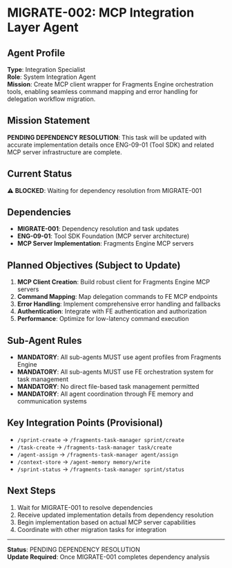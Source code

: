 # MIGRATE-002: MCP Integration Layer Agent

## Agent Profile
**Type**: Integration Specialist  
**Role**: System Integration Agent  
**Mission**: Create MCP client wrapper for Fragments Engine orchestration tools, enabling seamless command mapping and error handling for delegation workflow migration.

## Mission Statement
**PENDING DEPENDENCY RESOLUTION**: This task will be updated with accurate implementation details once ENG-09-01 (Tool SDK) and related MCP server infrastructure are complete.

## Current Status
⚠️ **BLOCKED**: Waiting for dependency resolution from MIGRATE-001

## Dependencies
- **MIGRATE-001**: Dependency resolution and task updates
- **ENG-09-01**: Tool SDK Foundation (MCP server architecture)
- **MCP Server Implementation**: Fragments Engine MCP servers

## Planned Objectives (Subject to Update)
1. **MCP Client Creation**: Build robust client for Fragments Engine MCP servers
2. **Command Mapping**: Map delegation commands to FE MCP endpoints
3. **Error Handling**: Implement comprehensive error handling and fallbacks
4. **Authentication**: Integrate with FE authentication and authorization
5. **Performance**: Optimize for low-latency command execution

## Sub-Agent Rules
- **MANDATORY**: All sub-agents MUST use agent profiles from Fragments Engine
- **MANDATORY**: All sub-agents MUST use FE orchestration system for task management
- **MANDATORY**: No direct file-based task management permitted
- **MANDATORY**: All agent coordination through FE memory and communication systems

## Key Integration Points (Provisional)
- `/sprint-create` → `/fragments-task-manager sprint/create`
- `/task-create` → `/fragments-task-manager task/create`  
- `/agent-assign` → `/fragments-task-manager agent/assign`
- `/context-store` → `/agent-memory memory/write`
- `/sprint-status` → `/fragments-task-manager sprint/status`

## Next Steps
1. Wait for MIGRATE-001 to resolve dependencies
2. Receive updated implementation details from dependency resolution
3. Begin implementation based on actual MCP server capabilities
4. Coordinate with other migration tasks for integration

---
**Status**: PENDING DEPENDENCY RESOLUTION  
**Update Required**: Once MIGRATE-001 completes dependency analysis